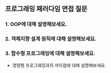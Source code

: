 ## 프로그래밍 패러다임 면접 질문

### 1. OOP에 대해 설명해보세요.

### 2. 객체지향 설계 원칙에 대해 설명해보세요.

### 3. 함수형 프로그래밍에 대해 설명해보세요.
- 명령형 프로그래밍과의 차이점에 대해 설명해보세요.
